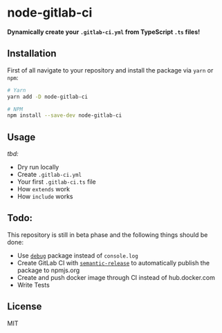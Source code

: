 # node-gitlab-ci

**Dynamically create your `.gitlab-ci.yml` from TypeScript `.ts` files!**

## Installation

First of all navigate to your repository and install the package via `yarn` or `npm`:

```bash
# Yarn
yarn add -D node-gitlab-ci

# NPM
npm install --save-dev node-gitlab-ci
```

## Usage

_tbd:_

-   Dry run locally
-   Create `.gitlab-ci.yml`
-   Your first `.gitlab-ci.ts` file
-   How `extends` work
-   How `include` works

## Todo:

This repository is still in beta phase and the following things should be done:

-   Use [`debug`](https://www.npmjs.com/package/debug) package instead of `console.log`
-   Create GitLab CI with [`semantic-release`](https://www.npmjs.com/package/semantic-release) to automatically publish the package to npmjs.org
-   Create and push docker image through CI instead of hub.docker.com
-   Write Tests

## License

MIT
